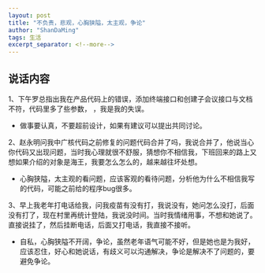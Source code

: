```yaml
---
layout: post
title: "不负责，悲观，心胸狭隘，太主观，争论"
author: "ShanDaMing"
tags: 生活
excerpt_separator: <!--more-->
---
```


## 说话内容
1、下午罗总指出我在产品代码上的错误，添加终端接口和创建子会议接口与文档不符，代码里多了些参数，<!--more--> ，我是我的失误。
* 做事要认真，不要超前设计，如果有建议可以提出共同讨论。

2、赵永明问我中广核代码之前修复的问题代码合并了吗，我说合并了，他说当心你代码又出现问题，当时我心理就很不舒服，猜想你不相信我，下班回来的路上又想如果介绍的对象是海王，我要怎么怎么的，越来越往坏处想。
* 心胸狭隘，太主观的看问题，应该客观的看待问题，分析他为什么不相信我写的代码，可能之前给的程序bug很多。

3、早上我老年打电话给我，问我疫苗有没有打，我说没有，她问怎么没打，后面没有打了，现在村里再统计登陆，我说没时间。当时我情绪用事，不想和她说了。直接说挂了，然后挂断电话，后面又打电话，我直接不接听。
* 自私，心胸狭隘不开阔，争论，虽然老年语气可能不好，但是她也是为我好，应该忍住，好心和她说话，有歧义可以沟通解决，争论是解决不了问题的，要避免争论。
